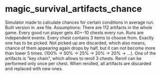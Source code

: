 # magic_survival_artifacts_chance
Simulator made to calculate chances for certain conditions in average run.
Built version in .exe file.
Assumptions:
There are 112 artifacts in the whole game. Every good run player gets 40+-10 chests every run.
Runs are independent events.
Every chest contains 3 items to choose from. Exactly one has to be picked.
Not picked up are discarded, which also means, chance of them appearing again drops by half,
but it can not become more than lower 5 times. (100% -> 50% -> 25% -> 20% -> 20% -> ...).
One of the artifacts is "key chain", which allows to reroll 3 chests.
Reroll can be performed only once per chest. When rerolled, all artifacts are discarded
and replaced with new ones.
